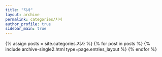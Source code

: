 ```yaml
---
title: "지사"
layout: archive
permalink: categories/지사
author_profile: true
sidebar_main: true
---
```



{% assign posts = site.categories.지사 %}
{% for post in posts %} {% include archive-single2.html type=page.entries_layout %} {% endfor %}